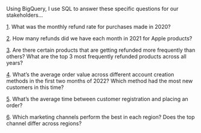 Using BigQuery, I use SQL to answer these specific questions for our stakeholders...

[1](q1_sale_trends_macbook.sql/). What was the monthly refund rate for purchases made in 2020?

[2](q2_refunds_rate_apple/). How many refunds did we have each month in 2021 for Apple products?

[3](q3_refunds_freq.sql/). Are there certain products that are getting refunded more frequently than others? What are the top 3 most frequently refunded products across all years?

[4](q4_acc_creation_customers/). What’s the average order value across different account creation methods in the first two months of 2022? Which method had the most new customers in this time?

[5](q5.order_placement_duration/). What’s the average time between customer registration and placing an order?

[6](q6.market_channel_best/). Which marketing channels perform the best in each region? Does the top channel differ across regions?

